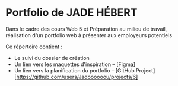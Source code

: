 # Portfolio de JADE HÉBERT
Dans le cadre des cours Web 5 et Préparation au milieu de travail, réalisation d'un portfolio web à présenter aux employeurs potentiels

Ce répertoire contient :
- Le suivi du dossier de création
- Un lien vers les maquettes d'inspiration – [Figma]
- Un lien vers la planification du portfolio – [GitHub Project][https://github.com/users/Jadoooooou/projects/6]

